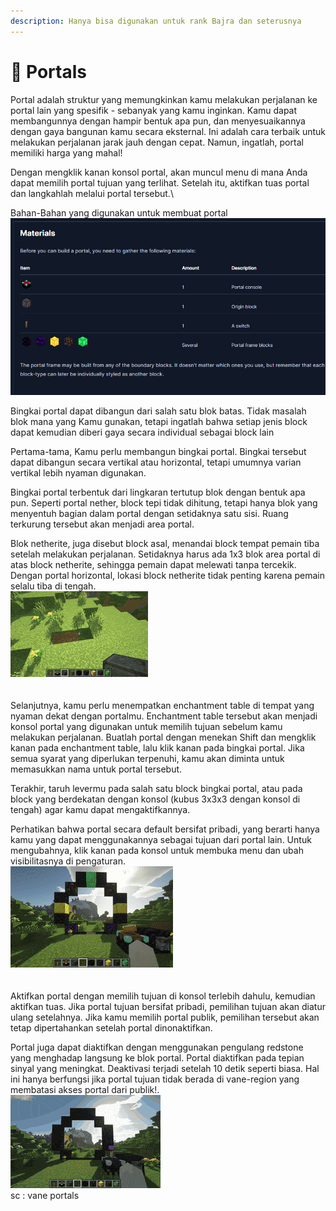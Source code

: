 ```yaml
---
description: Hanya bisa digunakan untuk rank Bajra dan seterusnya
---
```


# 💫 Portals

Portal adalah struktur yang memungkinkan kamu melakukan perjalanan ke portal lain yang spesifik - sebanyak yang kamu inginkan. Kamu dapat membangunnya dengan hampir bentuk apa pun, dan menyesuaikannya dengan gaya bangunan kamu secara eksternal. Ini adalah cara terbaik untuk melakukan perjalanan jarak jauh dengan cepat. Namun, ingatlah, portal memiliki harga yang mahal!

Dengan mengklik kanan konsol portal, akan muncul menu di mana Anda dapat memilih portal tujuan yang terlihat. Setelah itu, aktifkan tuas portal dan langkahlah melalui portal tersebut.\


Bahan-Bahan yang digunakan untuk membuat portal\
![](<../../.gitbook/assets/Screenshot (174).png>)&#x20;

Bingkai portal dapat dibangun dari salah satu blok batas. Tidak masalah blok mana yang Kamu gunakan, tetapi ingatlah bahwa setiap jenis block dapat kemudian diberi gaya secara individual sebagai block lain

Pertama-tama, Kamu perlu membangun bingkai portal. Bingkai tersebut dapat dibangun secara vertikal atau horizontal, tetapi umumnya varian vertikal lebih nyaman digunakan.

Bingkai portal terbentuk dari lingkaran tertutup blok dengan bentuk apa pun. Seperti portal nether, block tepi tidak dihitung, tetapi hanya blok yang menyentuh bagian dalam portal dengan setidaknya satu sisi. Ruang terkurung tersebut akan menjadi area portal.

Blok netherite, juga disebut block asal, menandai block tempat pemain tiba setelah melakukan perjalanan. Setidaknya harus ada 1x3 blok area portal di atas block netherite, sehingga pemain dapat melewati tanpa tercekik. Dengan portal horizontal, lokasi block netherite tidak penting karena pemain selalu tiba di tengah.\
![](../../.gitbook/assets/portal-frame-construction.gif)\
\
\
Selanjutnya, kamu perlu menempatkan enchantment table di tempat yang nyaman dekat dengan portalmu. Enchantment table tersebut akan menjadi konsol portal yang digunakan untuk memilih tujuan sebelum kamu melakukan perjalanan. Buatlah portal dengan menekan Shift dan mengklik kanan pada enchantment table, lalu klik kanan pada bingkai portal. Jika semua syarat yang diperlukan terpenuhi, kamu akan diminta untuk memasukkan nama untuk portal tersebut.

Terakhir, taruh levermu pada salah satu block bingkai portal, atau pada block yang berdekatan dengan konsol (kubus 3x3x3 dengan konsol di tengah) agar kamu dapat mengaktifkannya.

Perhatikan bahwa portal secara default bersifat pribadi, yang berarti hanya kamu yang dapat menggunakannya sebagai tujuan dari portal lain. Untuk mengubahnya, klik kanan pada konsol untuk membuka menu dan ubah visibilitasnya di pengaturan.\
![](../../.gitbook/assets/portal-create.gif) \
\
\
Aktifkan portal dengan memilih tujuan di konsol terlebih dahulu, kemudian aktifkan tuas. Jika portal tujuan bersifat pribadi, pemilihan tujuan akan diatur ulang setelahnya. Jika kamu memilih portal publik, pemilihan tersebut akan tetap dipertahankan setelah portal dinonaktifkan.

Portal juga dapat diaktifkan dengan menggunakan pengulang redstone yang menghadap langsung ke blok portal. Portal diaktifkan pada tepian sinyal yang meningkat. Deaktivasi terjadi setelah 10 detik seperti biasa. Hal ini hanya berfungsi jika portal tujuan tidak berada di vane-region yang membatasi akses portal dari publik!.\
![](../../.gitbook/assets/portal-activate-use.gif)\
sc : vane portals

